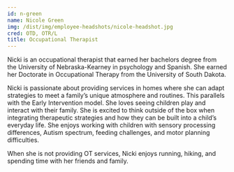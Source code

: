 ```yaml
---
id: n-green
name: Nicole Green
img: /dist/img/employee-headshots/nicole-headshot.jpg
cred: OTD, OTR/L
title: Occupational Therapist
---
```


Nicki is an occupational therapist that earned her bachelors degree from the University of Nebraska-Kearney in psychology and Spanish. She earned her Doctorate in Occupational Therapy from the University of South Dakota.

Nicki is passionate about providing services in homes where she can adapt strategies to meet a family’s unique atmosphere and routines. This parallels with the Early Intervention model. She loves seeing children play and interact with their family. She is excited to think outside of the box when integrating therapeutic strategies and how they can be built into a child’s everyday life. She enjoys working with children with sensory processing differences, Autism spectrum, feeding challenges, and motor planning difficulties.

When she is not providing OT services, Nicki enjoys running, hiking, and spending time with her friends and family.